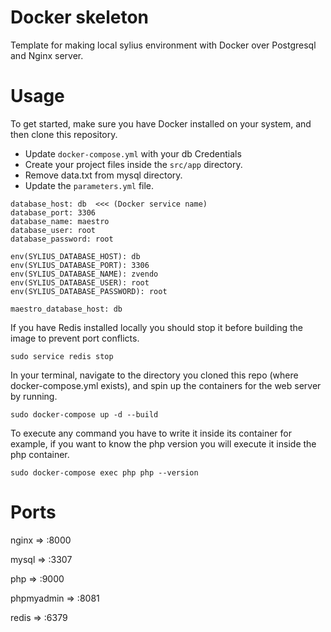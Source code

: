 # Docker skeleton
Template for making local sylius environment with Docker over Postgresql and Nginx server.

# Usage
To get started, make sure you have Docker installed on your system, and then clone this repository.

- Update `docker-compose.yml` with your db Credentials
- Create your project files inside the `src/app` directory.
- Remove data.txt from mysql directory.
- Update the `parameters.yml` file.
```
database_host: db  <<< (Docker service name)
database_port: 3306
database_name: maestro
database_user: root
database_password: root

env(SYLIUS_DATABASE_HOST): db
env(SYLIUS_DATABASE_PORT): 3306
env(SYLIUS_DATABASE_NAME): zvendo
env(SYLIUS_DATABASE_USER): root
env(SYLIUS_DATABASE_PASSWORD): root

maestro_database_host: db

```


If you have Redis installed locally you should stop it before building the image to prevent port conflicts.

```
sudo service redis stop
```

In your terminal, navigate to the directory you cloned this repo (where docker-compose.yml exists), and spin up the containers for the web server by running.

```
sudo docker-compose up -d --build
```

To execute any command you have to write it inside its container 
for example, if you want to know the php version you will execute it inside the php container.
```
sudo docker-compose exec php php --version
```

# Ports
nginx      => :8000

mysql      => :3307

php        => :9000

phpmyadmin => :8081

redis      => :6379
